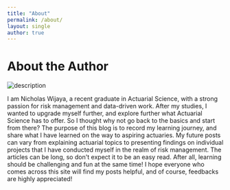 ```yaml
---
title: "About"
permalink: /about/
layout: single
author: true
---
```

# About the Author

<img src="https://actuary492.github.io/assets/images/cashflow.png" alt="description">

I am Nicholas Wijaya, a recent graduate in Actuarial Science, with a strong passion for risk management and data-driven work. After my studies, I wanted to upgrade myself further, and explore further what Actuarial Science has to offer. So I thought why not go back to the basics and start from there? The purpose of this blog is to record my learning journey, and share what I have learned on the way to aspiring actuaries. My future posts can vary from explaining actuarial topics to presenting findings on individual projects that I have conducted myself in the realm of risk management. The articles can be long, so don't expect it to be an easy read. After all, learning should be challenging and fun at the same time! I hope everyone who comes across this site will find my posts helpful, and of course, feedbacks are highly appreciated!    


